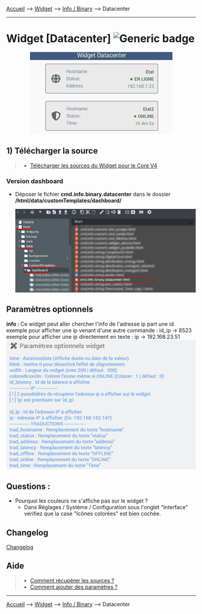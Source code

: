 
<a href="{{site.url}}/documentation">Accueil</a> --> <a href="{{site.url}}/documentation/{{site.widget}}">Widget</a> --> <a href="{{site.url}}/documentation/{{site.widget}}/fr_FR/info/binary">Info / Binary</a> --> Datacenter

------------

# Widget [Datacenter] ![Generic badge](https://img.shields.io/badge/Version-4.3%20%7C%204.4-green.svg)

<center><img src="img/capture1.gif" alt="Datacenter" /></center>


## 1) Télécharger la source
> - <a href="{{site.url_git}}/WIDGET_cmd.info.binary.datacenter" target="_blank">Télécharger les sources du Widget pour le Core V4</a>

### Version dashboard

- Déposer le fichier <b>cmd.info.binary.datacenter</b> dans le dossier <b>/html/data/customTemplates/dashboard/</b>

  <img src="img/capture1_2.png" alt="Téléchargement du widget" />


## Paramètres optionnels

<div class="alert alert-info"><i class="fas fa-exclamation-circle"></i> <strong>info : </strong> Ce widget peut aller chercher l'info de l'adresse ip part une id.<br> exemple pour afficher une ip venant d'une autre commande : id_ip -> 8523
<br> exemple pour afficher une ip directement en texte : ip -> 192.168.23.51</div>

<img src="img/parametre4.png" alt="Paramètres" />




## Questions :
- Pourquoi les couleurs ne s'affiche pas sur le widget ?
  - Dans Réglages / Système / Configuration sous l'onglet "Interface" verifiez que la case "Icônes colorées" est bien cochée.

## Changelog

<a href="./changelog">Changelog</a>

## Aide
> - [Comment récupérer les sources ?]({{site.url}}/documentation/{{site.help}}/fr_FR/download)
> - [Comment ajouter des paramètres ?]({{site.url}}/documentation/{{site.help}}/fr_FR/application)

-------------------

<a href="{{site.url}}/documentation">Accueil</a> --> <a href="{{site.url}}/documentation/{{site.widget}}">Widget</a> --> <a href="{{site.url}}/documentation/{{site.widget}}/fr_FR/info/binary">Info / Binary</a> --> Datacenter